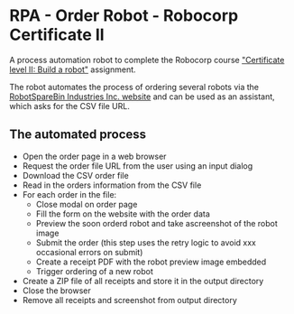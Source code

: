 # RPA - Order Robot - Robocorp Certificate II

A process automation robot to complete the Robocorp course ["Certificate level II: Build a robot"](https://sema4.ai/docs/automation/courses/build-a-robot-python) assignment.

The robot automates the process of ordering several robots via the [RobotSpareBin Industries Inc. website](https://robotsparebinindustries.com/#/robot-order) and can be used as an assistant, which asks for the CSV file URL.


## The automated process

- Open the order page in a web browser
- Request the order file URL from the user using an input dialog
- Download the CSV order file
- Read in the orders information from the CSV file
- For each order in the file:
  - Close modal on order page
  - Fill the form on the website with the order data
  - Preview the soon orderd robot and take ascreenshot of the robot image
  - Submit the order (this step uses the retry logic to avoid xxx  occasional errors on submit)
  - Create a receipt PDF with the robot preview image embedded
  - Trigger ordering of a new robot
- Create a ZIP file of all receipts and store it in the output directory
- Close the browser
- Remove all receipts and screenshot from output directory

